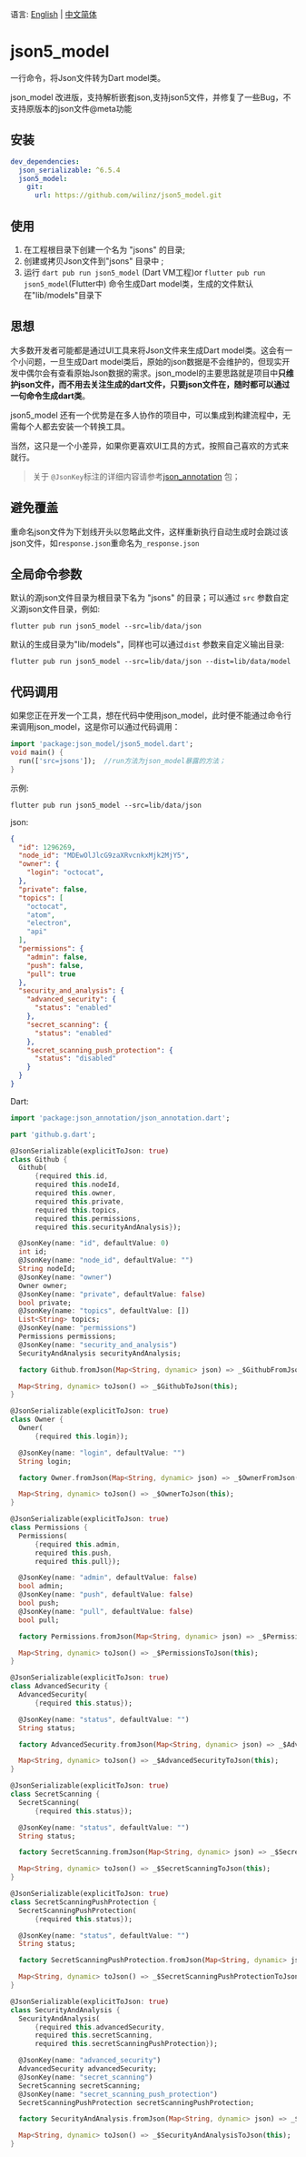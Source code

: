 
语言: [English](README.md) | [中文简体](README-ZH.md)


# json5_model

一行命令，将Json文件转为Dart model类。  

json_model 改进版，支持解析嵌套json,支持json5文件，并修复了一些Bug，不支持原版本的json文件@meta功能


## 安装

```yaml
dev_dependencies:
  json_serializable: ^6.5.4
  json5_model:
    git:
      url: https://github.com/wilinz/json5_model.git
```

## 使用

1. 在工程根目录下创建一个名为 "jsons" 的目录;
2. 创建或拷贝Json文件到"jsons" 目录中 ;
3. 运行 `dart pub run json5_model` (Dart VM工程)or `flutter pub run json5_model`(Flutter中) 命令生成Dart model类，生成的文件默认在"lib/models"目录下

## 思想

大多数开发者可能都是通过UI工具来将Json文件来生成Dart model类。这会有一个小问题，一旦生成Dart model类后，原始的json数据是不会维护的，但现实开发中偶尔会有查看原始Json数据的需求。json_model的主要思路就是项目中**只维护json文件，而不用去关注生成的dart文件，只要json文件在，随时都可以通过一句命令生成dart类**。

json5_model 还有一个优势是在多人协作的项目中，可以集成到构建流程中，无需每个人都去安装一个转换工具。

当然，这只是一个小差异，如果你更喜欢UI工具的方式，按照自己喜欢的方式来就行。

> 关于 `@JsonKey`标注的详细内容请参考[json_annotation](https://pub.dev/packages/json_annotation) 包；

## 避免覆盖

重命名json文件为下划线开头以忽略此文件，这样重新执行自动生成时会跳过该json文件，如`response.json`重命名为`_response.json`

##  全局命令参数

默认的源json文件目录为根目录下名为 "jsons" 的目录；可以通过 `src` 参数自定义源json文件目录，例如:

```shell
flutter pub run json5_model --src=lib/data/json
```

默认的生成目录为"lib/models"，同样也可以通过`dist` 参数来自定义输出目录:

```shell
flutter pub run json5_model --src=lib/data/json --dist=lib/data/model
```


## 代码调用

如果您正在开发一个工具，想在代码中使用json_model，此时便不能通过命令行来调用json_model，这是你可以通过代码调用：

```dart
import 'package:json_model/json5_model.dart';
void main() {
  run(['src=jsons']);  //run方法为json_model暴露的方法；
}
```

示例:
```shell
flutter pub run json5_model --src=lib/data/json
```

json:
```json
{
  "id": 1296269,
  "node_id": "MDEwOlJlcG9zaXRvcnkxMjk2MjY5",
  "owner": {
    "login": "octocat",
  },
  "private": false,
  "topics": [
    "octocat",
    "atom",
    "electron",
    "api"
  ],
  "permissions": {
    "admin": false,
    "push": false,
    "pull": true
  },
  "security_and_analysis": {
    "advanced_security": {
      "status": "enabled"
    },
    "secret_scanning": {
      "status": "enabled"
    },
    "secret_scanning_push_protection": {
      "status": "disabled"
    }
  }
}
```

Dart:
```dart
import 'package:json_annotation/json_annotation.dart';

part 'github.g.dart';

@JsonSerializable(explicitToJson: true)
class Github {
  Github(
      {required this.id,
      required this.nodeId,
      required this.owner,
      required this.private,
      required this.topics,
      required this.permissions,
      required this.securityAndAnalysis});

  @JsonKey(name: "id", defaultValue: 0)
  int id;
  @JsonKey(name: "node_id", defaultValue: "")
  String nodeId;
  @JsonKey(name: "owner")
  Owner owner;
  @JsonKey(name: "private", defaultValue: false)
  bool private;
  @JsonKey(name: "topics", defaultValue: [])
  List<String> topics;
  @JsonKey(name: "permissions")
  Permissions permissions;
  @JsonKey(name: "security_and_analysis")
  SecurityAndAnalysis securityAndAnalysis;

  factory Github.fromJson(Map<String, dynamic> json) => _$GithubFromJson(json);

  Map<String, dynamic> toJson() => _$GithubToJson(this);
}

@JsonSerializable(explicitToJson: true)
class Owner {
  Owner(
      {required this.login});

  @JsonKey(name: "login", defaultValue: "")
  String login;

  factory Owner.fromJson(Map<String, dynamic> json) => _$OwnerFromJson(json);

  Map<String, dynamic> toJson() => _$OwnerToJson(this);
}

@JsonSerializable(explicitToJson: true)
class Permissions {
  Permissions(
      {required this.admin,
      required this.push,
      required this.pull});

  @JsonKey(name: "admin", defaultValue: false)
  bool admin;
  @JsonKey(name: "push", defaultValue: false)
  bool push;
  @JsonKey(name: "pull", defaultValue: false)
  bool pull;

  factory Permissions.fromJson(Map<String, dynamic> json) => _$PermissionsFromJson(json);

  Map<String, dynamic> toJson() => _$PermissionsToJson(this);
}

@JsonSerializable(explicitToJson: true)
class AdvancedSecurity {
  AdvancedSecurity(
      {required this.status});

  @JsonKey(name: "status", defaultValue: "")
  String status;

  factory AdvancedSecurity.fromJson(Map<String, dynamic> json) => _$AdvancedSecurityFromJson(json);

  Map<String, dynamic> toJson() => _$AdvancedSecurityToJson(this);
}

@JsonSerializable(explicitToJson: true)
class SecretScanning {
  SecretScanning(
      {required this.status});

  @JsonKey(name: "status", defaultValue: "")
  String status;

  factory SecretScanning.fromJson(Map<String, dynamic> json) => _$SecretScanningFromJson(json);

  Map<String, dynamic> toJson() => _$SecretScanningToJson(this);
}

@JsonSerializable(explicitToJson: true)
class SecretScanningPushProtection {
  SecretScanningPushProtection(
      {required this.status});

  @JsonKey(name: "status", defaultValue: "")
  String status;

  factory SecretScanningPushProtection.fromJson(Map<String, dynamic> json) => _$SecretScanningPushProtectionFromJson(json);

  Map<String, dynamic> toJson() => _$SecretScanningPushProtectionToJson(this);
}

@JsonSerializable(explicitToJson: true)
class SecurityAndAnalysis {
  SecurityAndAnalysis(
      {required this.advancedSecurity,
      required this.secretScanning,
      required this.secretScanningPushProtection});

  @JsonKey(name: "advanced_security")
  AdvancedSecurity advancedSecurity;
  @JsonKey(name: "secret_scanning")
  SecretScanning secretScanning;
  @JsonKey(name: "secret_scanning_push_protection")
  SecretScanningPushProtection secretScanningPushProtection;

  factory SecurityAndAnalysis.fromJson(Map<String, dynamic> json) => _$SecurityAndAnalysisFromJson(json);

  Map<String, dynamic> toJson() => _$SecurityAndAnalysisToJson(this);
}

```